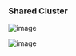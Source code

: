 
### Shared Cluster

![image](https://github.com/user-attachments/assets/cd080df8-fd4e-4270-8870-092ef5ef7053)

![image](https://github.com/user-attachments/assets/8f387bd0-858f-49d0-94c0-c7b40fc98e89)
